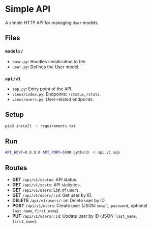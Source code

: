 # Simple API

A simple HTTP API for managing `User` models.

## Files

### `models/`

- `base.py`: Handles serialization to file.
- `user.py`: Defines the User model.

### `api/v1`

- `app.py`: Entry point of the API.
- `views/index.py`: Endpoints: `/status`, `/stats`.
- `views/users.py`: User-related endpoints.

## Setup

```bash
pip3 install -r requirements.txt
```

## Run

```bash
API_HOST=0.0.0.0 API_PORT=5000 python3 -m api.v1.app
```

## Routes

- **GET** `/api/v1/status`: API status.
- **GET** `/api/v1/stats`: API statistics.
- **GET** `/api/v1/users`: List of users.
- **GET** `/api/v1/users/:id`: Get user by ID.
- **DELETE** `/api/v1/users/:id`: Delete user by ID.
- **POST** `/api/v1/users`: Create user (JSON: `email`, `password`, optional `last_name`, `first_name`).
- **PUT** `/api/v1/users/:id`: Update user by ID (JSON: `last_name`, `first_name`).
